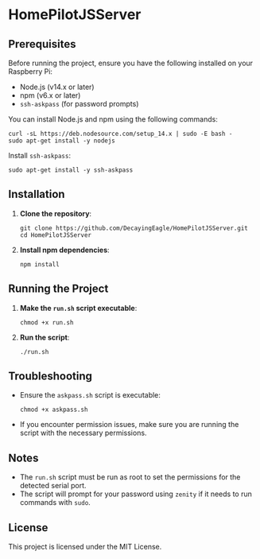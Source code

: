 # HomePilotJSServer

## Prerequisites

Before running the project, ensure you have the following installed on your Raspberry Pi:

- Node.js (v14.x or later)
- npm (v6.x or later)
- `ssh-askpass` (for password prompts)

You can install Node.js and npm using the following commands:

```shell
curl -sL https://deb.nodesource.com/setup_14.x | sudo -E bash -
sudo apt-get install -y nodejs
```

Install `ssh-askpass`:

```shell
sudo apt-get install -y ssh-askpass
```

## Installation

1. **Clone the repository**:

   ```shell
   git clone https://github.com/DecayingEagle/HomePilotJSServer.git
   cd HomePilotJSServer
   ```

2. **Install npm dependencies**:

   ```shell
   npm install
   ```

## Running the Project

1. **Make the `run.sh` script executable**:

   ```shell
   chmod +x run.sh
   ```

2. **Run the script**:

   ```shell
   ./run.sh
   ```

## Troubleshooting

- Ensure the `askpass.sh` script is executable:

  ```shell
  chmod +x askpass.sh
  ```

- If you encounter permission issues, make sure you are running the script with the necessary permissions.

## Notes

- The `run.sh` script must be run as root to set the permissions for the detected serial port.
- The script will prompt for your password using `zenity` if it needs to run commands with `sudo`.

## License

This project is licensed under the MIT License.
